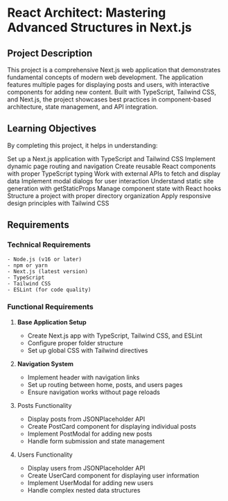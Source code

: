# React Architect: Mastering Advanced Structures in Next.js

## Project Description

This project is a comprehensive Next.js web application that demonstrates fundamental concepts of modern web development. The application features multiple pages for displaying posts and users, with interactive components for adding new content. Built with TypeScript, Tailwind CSS, and Next.js, the project showcases best practices in component-based architecture, state management, and API integration.

## Learning Objectives

By completing this project, it helps in understanding:

Set up a Next.js application with TypeScript and Tailwind CSS
Implement dynamic page routing and navigation
Create reusable React components with proper TypeScript typing
Work with external APIs to fetch and display data
Implement modal dialogs for user interaction
Understand static site generation with getStaticProps
Manage component state with React hooks
Structure a project with proper directory organization
Apply responsive design principles with Tailwind CSS

## Requirements

### Technical Requirements

    - Node.js (v16 or later)
    - npm or yarn
    - Next.js (latest version)
    - TypeScript
    - Tailwind CSS
    - ESLint (for code quality)

### Functional Requirements

1. **Base Application Setup**

   - Create Next.js app with TypeScript, Tailwind CSS, and ESLint
   - Configure proper folder structure
   - Set up global CSS with Tailwind directives

2. **Navigation System**

   - Implement header with navigation links
   - Set up routing between home, posts, and users pages
   - Ensure navigation works without page reloads

3. Posts Functionality

   - Display posts from JSONPlaceholder API
   - Create PostCard component for displaying individual posts
   - Implement PostModal for adding new posts
   - Handle form submission and state management

4. Users Functionality

   - Display users from JSONPlaceholder API
   - Create UserCard component for displaying user information
   - Implement UserModal for adding new users
   - Handle complex nested data structures
